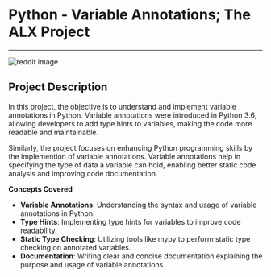 # Python - Variable Annotations; The ALX Project
---------------
![reddit image](https://i.redd.it/y9y25tefi5401.png)


## Project Description

In this project, the objective is to understand and implement variable annotations in Python. 
Variable annotations were introduced in Python 3.6, 
allowing developers to add type hints to variables, making the code more readable and maintainable.


Similarly, the project focuses on enhancing Python programming skills by the implemention of variable annotations. 
Variable annotations help in specifying the type of data a variable can hold, 
enabling better static code analysis and improving code documentation.


__Concepts Covered__

- __Variable Annotations__: Understanding the syntax and usage of variable annotations in Python.
- __Type Hints__: Implementing type hints for variables to improve code readability.
- __Static Type Checking__: Utilizing tools like mypy to perform static type checking on annotated variables.
- __Documentation__: Writing clear and concise documentation explaining the purpose and usage of variable annotations.
